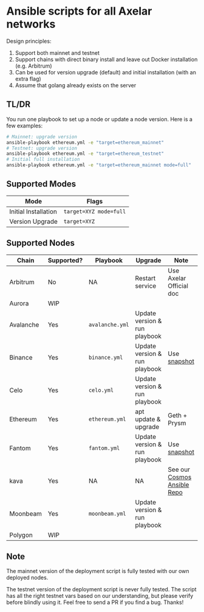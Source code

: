 # Ansible scripts for all Axelar networks

Design principles:

1. Support both mainnet and testnet
1. Support chains with direct binary install and leave out Docker installation (e.g. Arbitrum)
1. Can be used for version upgrade (default) and initial installation (with an extra flag)
1. Assume that golang already exists on the server

## TL/DR

You run one playbook to set up a node or update a node version. Here is a few examples:

```bash
# Mainnet: upgrade version
ansible-playbook ethereum.yml -e "target=ethereum_mainnet"
# Testnet: upgrade version
ansible-playbook ethereum.yml -e "target=ethereum_testnet"
# Initial full installation
ansible-playbook ethereum.yml -e "target=ethereum_mainnet mode=full"
```

## Supported Modes

| Mode                 | Flags                  |
| -------------------- | ---------------------- |
| Initial Installation | `target=XYZ mode=full` |
| Version Upgrade      | `target=XYZ`           |

## Supported Nodes

| Chain     | Supported? | Playbook        | Upgrade                       | Note                                                                         |
| --------- | ---------- | --------------- | ----------------------------- | ---------------------------------------------------------------------------- |
| Arbitrum  | No         | NA              | Restart service               | Use Axelar Official doc                                                      |
| Aurora    | WIP        |                 |                               |                                                                              |
| Avalanche | Yes        | `avalanche.yml` | Update version & run playbook |                                                                              |
| Binance   | Yes        | `binance.yml`   | Update version & run playbook | Use [snapshot](https://github.com/BNB48Club/bsc-snapshots)                   |
| Celo      | Yes        | `celo.yml`      | Update version & run playbook |                                                                              |
| Ethereum  | Yes        | `ethereum.yml`  | apt update & upgrade          | Geth + Prysm                                                                 |
| Fantom    | Yes        | `fantom.yml`    | Update version & run playbook | Use [snapshot](https://docs.fantom.foundation/node/snapshot-download)        |
| kava      | Yes        | NA              | NA                            | See our [Cosmos Ansible Repo](https://github.com/polkachu/cosmos-validators) |
| Moonbeam  | Yes        | `moonbeam.yml`  | Update version & run playbook |                                                                              |
| Polygon   | WIP        |                 |                               |                                                                              |

## Note

The mainnet version of the deployment script is fully tested with our own deployed nodes.

The testnet version of the deployment script is never fully tested. The script has all the right testnet vars based on our understanding, but please verify before blindly using it. Feel free to send a PR if you find a bug. Thanks!
